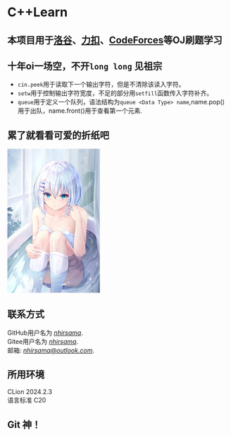 # C++Learn
## 本项目用于[洛谷](https://www.luogu.com.cn/)、[力扣](https://leetcode.cn/)、[CodeForces](https://codeforces.com/)等OJ刷题学习
## 十年oi一场空，不开`long long` 见祖宗
- `cin.peek`用于读取下一个输出字符，但是不清除该读入字符。
- `setw`用于控制输出字符宽度，不足的部分用`setfill`函数传入字符补齐。
- `queue`用于定义一个队列，语法结构为`queue <Data Type> name`,name.pop()用于出队，name.front()用于查看第一个元素.

## 累了就看看可爱的折纸吧

<img src=".\image\Origami_1.webp" alt="折纸喵~" style="zoom:35%;" /> 

## 联系方式
GitHub用户名为 *[nhirsama](https://github.com/nhirsama)*.  
Gitee用户名为 *[nhirsama](https://gitee.com/nhirsama)*.  
邮箱: *[nhirsama@outlook.com]()*.  

## 所用环境
CLion 2024.2.3  
语言标准 C20  
## Git 神！
